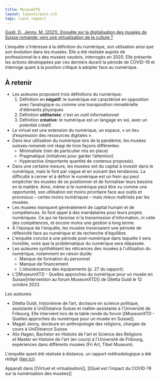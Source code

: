 ```yaml
---
title: MuseumXTD
layout: layouts/post.njk
tags: liens rapport
---
```


[Guidi, D., Jenny, M. (2021). Enquête sur la digitalisation des musées de Suisse romande: vers une virtualisation de la culture ?](https://unidistance.ch/en/history/research-project/musee-20-enquete-sur-la-digitalisation-des-musees-suisses)  

L’enquête s'intéresse à la définition du numérique, son utilisation ainsi que son évolution dans les musées. Elle a été réalisée auprès de professionnel·le·s des musées vaudois, interrogés en 2020.
Elle présente les actions développées par ces derniers durant la période de COVID-19 et interroge quant à la position critique à adopter face au numérique.  

## À retenir 
- Les auteures proposent trois définitions du numérique: 
	1. Définition en **négatif**: le numérique est caractérisé en opposition avec l’analogique ou comme une transposition immatérielle d'éléments physiques
	2. Définition **utilitariste**: c'est un outil informationnel
	3. Définition **créative**: le numérique est un langage en soi, avec un potentiel créatif.
- Le virtuel est une extension du numérique, un espace, « un lieu d’expression des ressources digitales ». 
- Dans leur utilisation du numérique lors de la pandémie, les musées suisses romands ont réagi de trois façons différentes:
	- Minimaliste (rien de particulier mis en place)
	- Pragmatique (initiatives pour garder l’attention)
	- Hyperactive (importante quantité de contenus proposés). 
- Dans une certaine mesure, les musées ont du capital à investir dans le numérique, mais le font par vague et en suivant des tendances. La difficulté à cerner et à définir le numérique est un frein qui peut empêcher les musées de se positionner et de formaliser leurs besoins en la matière. Ainsi, même si le numérique peut être vu comme une opportunité, son utilisation est moins prioritaire face aux outils et processus – certes moins numériques – mais mieux maîtrisés par les musées. 
- Les musées manquent généralement de capital humain et de compétences. Ils font appel à des mandataires pour leurs projets numériques. Ce qui ne favorise ni la transmission d'information, ni celle des compétences, et encore moins une gestion à long terme. 
- À l'époque de l'enquête, les musées traversaient une période de réflexivité face au numérique et de recherche d'équilibre. 
- L'enquête conclut à une période post-numérique dans laquelle il sera invisible, voire que la problématique du numérique sera dépassée. 
- Les auteures synthétisent les réticences des musées à l'utilisation du numérique, notamment en raison du/de:
	- Manque de formation du personnel
	- Manque de financement
	- L'obsolescence des équipements (p. 27 du rapport). 
- L'[[MuseumXTD - Quelles approches du numérique pour un musée en Suisse|intervention au forum MuseumXTD]] de Diletta Guidi le 12 octobre 2022.   

Les auteures: 
- Diletta Guidi, historienne de l’art, docteure en science politique, assistante à UniDistance Suisse et maître-assistante à l'Université de Fribourg. Elle intervient lors de la table ronde du forum [[MuseumXTD - Quelles approches du numérique pour un musée en Suisse]].  
- Magali Jenny, docteure en anthropologie des religions, chargée de cours à UniDistance Suisse.
- Alix Hagen, Bachelor en Histoire de l'art et Science des Religions et Master en Histoire de l'art (en cours) à l'Université de Fribourg, expériences dans différents musées (Fri Art, Tibet Museum).

L'enquête ayant été réalisée à distance, un rapport méthodologique a été rédigé ([lien ici](https://unidistance.ch/fileadmin/files/files_unidistance.ch/Documentation/Recherche/Muse%CC%81es2.0_Re%CC%81flexions_me%CC%81thodologie-a%CC%80-distance.pdf)). 

Apparaît dans [[Virtuel et virtualisation]], [[Quel est l'impact du COVID-19 sur la numérisation des musées]]